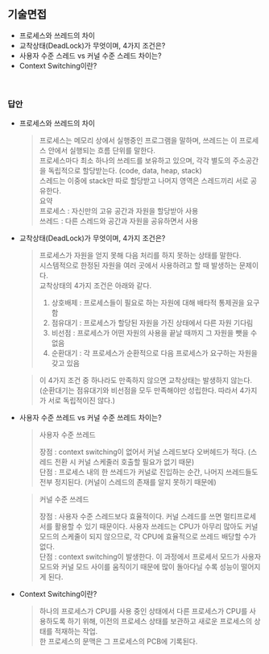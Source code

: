 ## 기술면접

- 프로세스와 쓰레드의 차이
- 교착상태(DeadLock)가 무엇이며, 4가지 조건은?
- 사용자 수준 스레드 vs 커널 수준 스레드 차이는?
- Context Switching이란?

</br>

### 답안

- 프로세스와 쓰레드의 차이   

  > 프로세스는 메모리 상에서 실행중인 프로그램을 말하며, 쓰레드는 이 프로세스 안에서 실행되는 흐름 단위를 말한다.    
  > 프로세스마다 최소 하나의 쓰레드를 보유하고 있으며, 각각 별도의 주소공간을 독립적으로 할당받는다. (code, data, heap, stack)    
  > 스레드는 이중에 stack만 따로 할당받고 나머지 영역은 스레드끼리 서로 공유한다.  
  > 요약  
  > 프로세스 : 자신만의 고유 공간과 자원을 할당받아 사용  
  > 쓰레드 : 다른 스레드와 공간과 자원을 공유하면서 사용  

- 교착상태(DeadLock)가 무엇이며, 4가지 조건은?  

  > 프로세스가 자원을 얻지 못해 다음 처리를 하지 못하는 상태를 말한다.    
  > 시스템적으로 한정된 자원을 여러 곳에서 사용하려고 할 때 발생하는 문제이다.   
  > 교착상태의 4가지 조건은 아래와 같다.   
  >  1. 상호배제 : 프로세스들이 필요로 하는 자원에 대해 배타적 통제권을 요구함   
  >  2. 점유대기 : 프로세스가 할당된 자원을 가진 상태에서 다른 자원 기다림   
  >  3. 비선점 : 프로세스가 어떤 자원의 사용을 끝날 때까지 그 자원을 뺏을 수 없음   
  >  4. 순환대기 : 각 프로세스가 순환적으로 다음 프로세스가 요구하는 자원을 갖고 있음   

  > 이 4가지 조건 중 하나라도 만족하지 않으면 교착상태는 발생하지 않는다.   
  > (순환대기는 점유대기와 비선점을 모두 만족해야만 성립한다. 따라서 4가지가 서로 독립적이진 않다.)   

- 사용자 수준 쓰레드 vs 커널 수준 쓰레드 차이는?  

  > 사용자 수준 쓰레드  
  > 
  > 장점 : context switching이 없어서 커널 스레드보다 오버헤드가 적다. (스레드 전환 시 커널 스케줄러 호출할 필요가 없기 때문)  
  > 단점 : 프로세스 내의 한 쓰레드가 커널로 진입하는 순간, 나머지 쓰레드들도 전부 정지된다. (커널이 스레드의 존재를 알지 못하기 때문에)  

  > 커널 수준 쓰레드  
  > 
  > 장점 : 사용자 수준 스레드보다 효율적이다. 커널 스레드를 쓰면 멀티프로세서를 활용할 수 있기 때문이다. 사용자 쓰레드는 CPU가 아무리 많아도 커널 모드의 스케줄이 되지 않으므로, 각 CPU에 효율적으로 쓰레드 배당할 수가 없다.  
  > 단점 : context switching이 발생한다. 이 과정에서 프로세서 모드가 사용자 모드와 커널 모드 사이를 움직이기 때문에 많이 돌아다닐 수록 성능이 떨어지게 된다.  

- Context Switching이란?  

  > 하나의 프로세스가 CPU를 사용 중인 상태에서 다른 프로세스가 CPU를 사용하도록 하기 위해, 이전의 프로세스 상태를 보관하고 새로운 프로세스의 상태를 적재하는 작업.  
  > 한 프로세스의 문맥은 그 프로세스의 PCB에 기록된다.  

